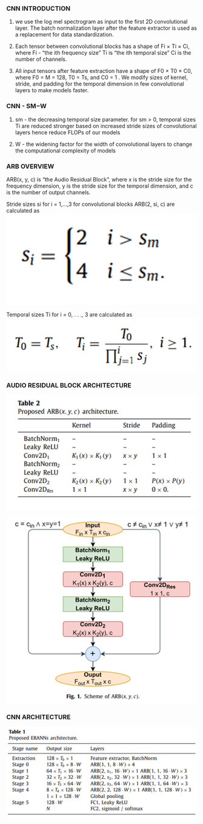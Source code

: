 ### CNN INTRODUCTION
1) we use the log mel spectrogram as input to the first 2D convolutional layer.
The batch normalization layer after the feature extractor is used as a replacement for data standardization.

2) Each tensor between convolutional blocks has a shape of Fi × Ti × Ci, where
Fi - “the ith frequency size”
Ti is “the ith temporal size”
Ci is the number of channels. 

3) All input tensors after feature extraction have a shape of F0 × T0 × C0, where F0 = M = 128, T0 = Ts, and C0 = 1 .
We modify sizes of kernel, stride, and padding for the temporal dimension in few convolutional layers to make models faster.

### CNN - SM−W

1) sm - the decreasing temporal size parameter.
for sm > 0, temporal sizes Ti are reduced stronger based on increased stride sizes of convolutional layers hence reduce FLOPs of our models

2) W - the widening factor for the width of convolutional layers to change the computational complexity of models

### ARB OVERVIEW

ARB(x, y, c) is “the Audio Residual Block”, where x is the stride size for the frequency dimension,
y is the stride size for the temporal dimension, and c is the number of output channels.

Stride sizes si for i = 1,...,3 for convolutional blocks ARB(2, si, c) are calculated as
![stride size](/Images/stride_size.png)

Temporal sizes Ti for i = 0, . . ., 3 are calculated as 
![alt text](/Images/Temopral-size.png)

### AUDIO RESIDUAL BLOCK ARCHITECTURE
![alt text](/Images/ARB.png)

![alt text](/Images/ARB_Architecture.png)

### CNN ARCHITECTURE

![alt text](/Images/CNN_Architecture.png)
